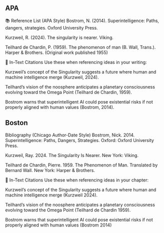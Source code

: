 ## APA
📚 Reference List (APA Style)
Bostrom, N. (2014). Superintelligence: Paths, dangers, strategies. Oxford University Press.

Kurzweil, R. (2024). The singularity is nearer. Viking.

Teilhard de Chardin, P. (1959). The phenomenon of man (B. Wall, Trans.). Harper & Brothers. (Original work published 1955)

📝 In-Text Citations
Use these when referencing ideas in your writing:

Kurzweil’s concept of the Singularity suggests a future where human and machine intelligence merge (Kurzweil, 2024).

Teilhard’s vision of the noosphere anticipates a planetary consciousness evolving toward the Omega Point (Teilhard de Chardin, 1959).

Bostrom warns that superintelligent AI could pose existential risks if not properly aligned with human values (Bostrom, 2014).
## Boston
Bibliography (Chicago Author-Date Style)
Bostrom, Nick. 2014. Superintelligence: Paths, Dangers, Strategies. Oxford: Oxford University Press.

Kurzweil, Ray. 2024. The Singularity Is Nearer. New York: Viking.

Teilhard de Chardin, Pierre. 1959. The Phenomenon of Man. Translated by Bernard Wall. New York: Harper & Brothers.

📝 In-Text Citations
Use these when referencing ideas in your chapter:

Kurzweil’s concept of the Singularity suggests a future where human and machine intelligence merge (Kurzweil 2024).

Teilhard’s vision of the noosphere anticipates a planetary consciousness evolving toward the Omega Point (Teilhard de Chardin 1959).

Bostrom warns that superintelligent AI could pose existential risks if not properly aligned with human values (Bostrom 2014)
